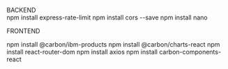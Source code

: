 BACKEND  
npm install express-rate-limit 
npm install cors --save 
npm install nano 
 
FRONTEND

npm install @carbon/ibm-products
npm install @carbon/charts-react
npm install react-router-dom
npm install axios
npm install carbon-components-react
